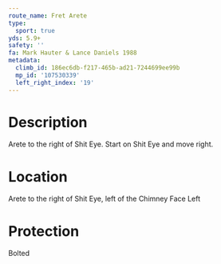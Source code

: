 ```yaml
---
route_name: Fret Arete
type:
  sport: true
yds: 5.9+
safety: ''
fa: Mark Hauter & Lance Daniels 1988
metadata:
  climb_id: 186ec6db-f217-465b-ad21-7244699ee99b
  mp_id: '107530339'
  left_right_index: '19'
---
```

# Description
Arete to the right of Shit Eye. Start on Shit Eye and move right.

# Location
Arete to the right of Shit Eye, left of the Chimney Face Left

# Protection
Bolted
